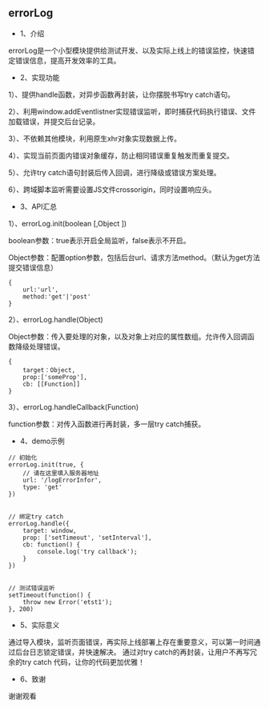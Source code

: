 ## errorLog

- 1、介绍

errorLog是一个小型模块提供给测试开发、以及实际上线上的错误监控，快速错定错误信息，提高开发效率的工具。

- 2、实现功能

1）、提供handle函数，对异步函数再封装，让你摆脱书写try catch语句。

2）、利用window.addEventlistner实现错误监听，即时捕获代码执行错误、文件加载错误，并提交后台记录。

3）、不依赖其他模块，利用原生xhr对象实现数据上传。

4）、实现当前页面内错误对象缓存，防止相同错误重复触发而重复提交。

5）、允许try catch语句封装后传入回调，进行降级或错误方案处理。

6）、跨域脚本监听需要设置JS文件crossorigin，同时设置响应头。

- 3、API汇总


1）、errorLog.init(boolean [,Object ])

boolean参数：true表示开启全局监听，false表示不开启。

Object参数：配置option参数，包括后台url、请求方法method。（默认为get方法提交错误信息）

```
{
    url:'url',
    method:'get'|'post'
}
```

2）、errorLog.handle(Object)

Object参数：传入要处理的对象，以及对象上对应的属性数组。允许传入回调函数降级处理错误。

```
{
    target：Object,
    prop:['someProp'],
    cb: [[Function]]
}
```

3）、errorLog.handleCallback(Function)

function参数：对传入函数进行再封装，多一层try catch捕获。

- 4、demo示例
```
// 初始化
errorLog.init(true, {
    // 请在这里填入服务器地址
    url: '/logErrorInfor',
    type: 'get'
})


// 绑定try catch
errorLog.handle({
    target: window,
    prop: ['setTimeout', 'setInterval'],
    cb: function() {
        console.log('try callback');
    }
})


// 测试错误监听
setTimeout(function() {
    throw new Error('etst1');
}, 200)
```

- 5、实际意义

通过导入模块，监听页面错误，再实际上线部署上存在重要意义，可以第一时间通过后台日志锁定错误，并快速解决。
通过对try catch的再封装，让用户不再写冗余的try catch 代码，让你的代码更加优雅！

- 6、致谢

谢谢观看